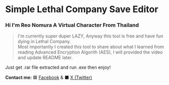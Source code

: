 # Simple Lethal Company Save Editor

### Hi I'm Reo Nomura A Virtual Character From Thailand

> I'm currently super duper LAZY, Anyway this tool is free and have fun dying in Lethal Company.</br>
 Most importantly I created this tool to share about what I learned from reading Advanced Encryption Algorith (AES), I will provided the video and update README later.

Just get .rar file extracted and run .exe then enjoy!

**Contact me:**
🟦 [Facebook](https://pages.github.com/) & ⬛ [X (Twitter)](https://twitter.com/nomura_reo)
